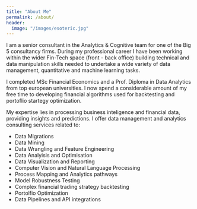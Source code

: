 ```yaml
---
title: "About Me"
permalink: /about/
header:
  image: "/images/esoteric.jpg"
---
```


I am a senior consultant in the Analytics & Cognitive team for one of the Big 5 consultancy firms. During my professional career I have been working within the wider Fin-Tech space (front - back office) building technical and data manipulation skills needed to undertake a wide variety of data management, quantitative and machine learning tasks. 

I completed MSc Financial Economics and a Prof. Diploma in Data Analytics from top european universities. I now spend a considerable amount of my free time to developing financial algorithms used for backtesting and portoflio startegy optimization.

My expertise lies in processing business inteligence and financial data, providing insights and predictions. I offer data management and analytics consulting services related to:

* Data Migrations
* Data Mining
* Data Wrangling and Feature Engineering
* Data Analyisis and Optimisation
* Data Visualization and Reporting
* Computer Vision and Natural Language Processing
* Process Mapping and Analytics pathways
* Model Robustness Testing
* Complex financial trading strategy backtesting
* Portolfio Optimization
* Data Pipelines and API integrations




